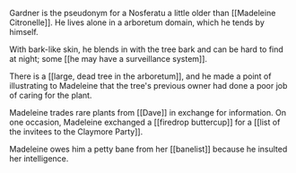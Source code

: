 Gardner is the pseudonym for a Nosferatu a little older than [[Madeleine Citronelle]]. He lives alone in a arboretum domain, which he tends by himself. 

With bark-like skin, he blends in with the tree bark and can be hard to find at night; some [[he may have a surveillance system]].

There is a [[large, dead tree in the arboretum]], and he made a point of illustrating to Madeleine that the tree's previous owner had done a poor job of caring for the plant.

Madeleine trades rare plants from [[Dave]] in exchange for information. On one occasion, Madeleine exchanged a [[firedrop buttercup]] for a [[list of the invitees to the Claymore Party]].

Madeleine owes him a petty bane from her [[banelist]] because he insulted her intelligence.